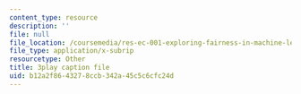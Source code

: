 ```yaml
---
content_type: resource
description: ''
file: null
file_location: /coursemedia/res-ec-001-exploring-fairness-in-machine-learning-for-international-development-spring-2020/b12a2f8643278ccb342a45c5c6cfc24d_3f98wYIWsN0.srt
file_type: application/x-subrip
resourcetype: Other
title: 3play caption file
uid: b12a2f86-4327-8ccb-342a-45c5c6cfc24d
---
```

